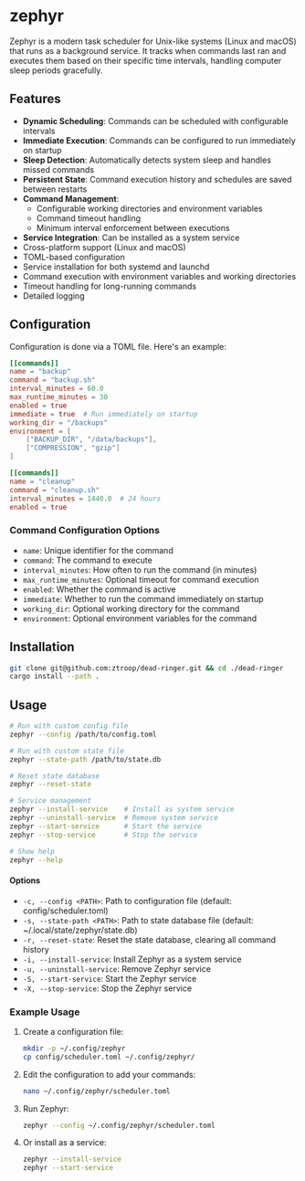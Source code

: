 # zephyr

Zephyr is a modern task scheduler for Unix-like systems (Linux and macOS) that runs as a background service. It tracks when commands last ran and executes them based on their specific time intervals, handling computer sleep periods gracefully.

## Features

- **Dynamic Scheduling**: Commands can be scheduled with configurable intervals
- **Immediate Execution**: Commands can be configured to run immediately on startup
- **Sleep Detection**: Automatically detects system sleep and handles missed commands
- **Persistent State**: Command execution history and schedules are saved between restarts
- **Command Management**:
  - Configurable working directories and environment variables
  - Command timeout handling
  - Minimum interval enforcement between executions
- **Service Integration**: Can be installed as a system service
- Cross-platform support (Linux and macOS)
- TOML-based configuration
- Service installation for both systemd and launchd
- Command execution with environment variables and working directories
- Timeout handling for long-running commands
- Detailed logging

## Configuration

Configuration is done via a TOML file. Here's an example:

```toml
[[commands]]
name = "backup"
command = "backup.sh"
interval_minutes = 60.0
max_runtime_minutes = 30
enabled = true
immediate = true  # Run immediately on startup
working_dir = "/backups"
environment = [
    ["BACKUP_DIR", "/data/backups"],
    ["COMPRESSION", "gzip"]
]

[[commands]]
name = "cleanup"
command = "cleanup.sh"
interval_minutes = 1440.0  # 24 hours
enabled = true
```

### Command Configuration Options

- `name`: Unique identifier for the command
- `command`: The command to execute
- `interval_minutes`: How often to run the command (in minutes)
- `max_runtime_minutes`: Optional timeout for command execution
- `enabled`: Whether the command is active
- `immediate`: Whether to run the command immediately on startup
- `working_dir`: Optional working directory for the command
- `environment`: Optional environment variables for the command

## Installation

```sh
git clone git@github.com:ztroop/dead-ringer.git && cd ./dead-ringer
cargo install --path .
```

## Usage

```bash
# Run with custom config file
zephyr --config /path/to/config.toml

# Run with custom state file
zephyr --state-path /path/to/state.db

# Reset state database
zephyr --reset-state

# Service management
zephyr --install-service    # Install as system service
zephyr --uninstall-service  # Remove system service
zephyr --start-service      # Start the service
zephyr --stop-service       # Stop the service

# Show help
zephyr --help
```

#### Options

- `-c, --config <PATH>`: Path to configuration file (default: config/scheduler.toml)
- `-s, --state-path <PATH>`: Path to state database file (default: ~/.local/state/zephyr/state.db)
- `-r, --reset-state`: Reset the state database, clearing all command history
- `-i, --install-service`: Install Zephyr as a system service
- `-u, --uninstall-service`: Remove Zephyr service
- `-S, --start-service`: Start the Zephyr service
- `-X, --stop-service`: Stop the Zephyr service

### Example Usage

1. Create a configuration file:

   ```bash
   mkdir -p ~/.config/zephyr
   cp config/scheduler.toml ~/.config/zephyr/
   ```

2. Edit the configuration to add your commands:

   ```bash
   nano ~/.config/zephyr/scheduler.toml
   ```

3. Run Zephyr:

   ```bash
   zephyr --config ~/.config/zephyr/scheduler.toml
   ```

4. Or install as a service:
   ```bash
   zephyr --install-service
   zephyr --start-service
   ```
